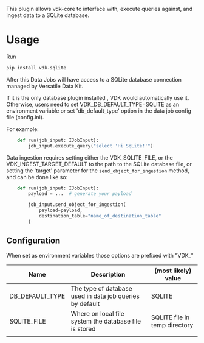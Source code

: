 This plugin allows vdk-core to interface with, execute queries against, and ingest data to a SQLite database.

# Usage

Run
```bash
pip install vdk-sqlite
```

After this Data Jobs will have access to a SQLite database connection managed by Versatile Data Kit.

If it is the only database plugin installed , VDK would automatically use it.
Otherwise, users need to set VDK_DB_DEFAULT_TYPE=SQLITE as an environment variable or set 'db_default_type' option in the data job config file (config.ini).

For example:

```python
    def run(job_input: IJobInput):
        job_input.execute_query("select 'Hi SqLite!'")
```

Data ingestion requires setting either the VDK_SQLITE_FILE,
or the VDK_INGEST_TARGET_DEFAULT to the path to the SQLite database file,
or setting the 'target' parameter for the `send_object_for_ingestion` method, and can be done like so:
```python
    def run(job_input: IJobInput):
        payload = ...  # generate your payload

        job_input.send_object_for_ingestion(
            payload=payload,
            destination_table="name_of_destination_table"
        )
```

## Configuration

When set as environment variables those options are prefixed with "VDK_"

| Name | Description | (most likely) value |
|---|---|---|
| DB_DEFAULT_TYPE | The type of database used in data job queries by default | SQLITE |
| SQLITE_FILE | Where on local file system the database file is stored  | SQLITE file in temp directory |
|  |  |  |
